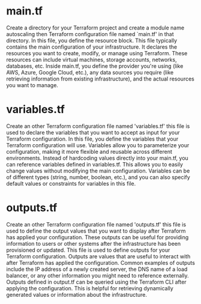 # main.tf # 
Create a directory for your Terraform project and create a module name autoscaling then Terraform configuration file named `main.tf' in that directory. In this file, you define the resource block.
This file typically contains the main configuration of your infrastructure. It declares the resources you want to create, modify, or manage using Terraform. These resources can include virtual machines, storage accounts, networks, databases, etc.
Inside main.tf, you define the provider you're using (like AWS, Azure, Google Cloud, etc.), any data sources you require (like retrieving information from existing infrastructure), and the actual resources you want to manage.

# variables.tf #
Create an other Terraform configuration file named 'variables.tf' this file is used to declare the variables that you want to accept as input for your Terraform configuration.
In this file, you define the variables that your Terraform configuration will use. Variables allow you to parameterize your configuration, making it more flexible and reusable across different environments.
Instead of hardcoding values directly into your main.tf, you can reference variables defined in variables.tf. This allows you to easily change values without modifying the main configuration.
Variables can be of different types (string, number, boolean, etc.), and you can also specify default values or constraints for variables in this file.

# outputs.tf #
Create an other Terraform configuration file named 'outputs.tf' this file is used to define the output values that you want to display after Terraform has applied your configuration. These outputs can be useful for providing information to users or other systems after the infrastructure has been provisioned or updated.
This file is used to define outputs for your Terraform configuration. Outputs are values that are useful to interact with after Terraform has applied the configuration.
Common examples of outputs include the IP address of a newly created server, the DNS name of a load balancer, or any other information you might need to reference externally.
Outputs defined in output.tf can be queried using the Terraform CLI after applying the configuration. This is helpful for retrieving dynamically generated values or information about the infrastructure.

